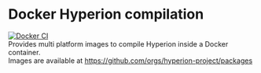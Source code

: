 # Docker Hyperion compilation
[![Docker CI](https://github.com/Hyperion-Project/hyperion.docker-ci/workflows/Docker%20CI/badge.svg)](https://github.com/orgs/hyperion-project/packages)<br>
Provides multi platform images to compile Hyperion inside a Docker container.<br>
Images are available at https://github.com/orgs/hyperion-project/packages